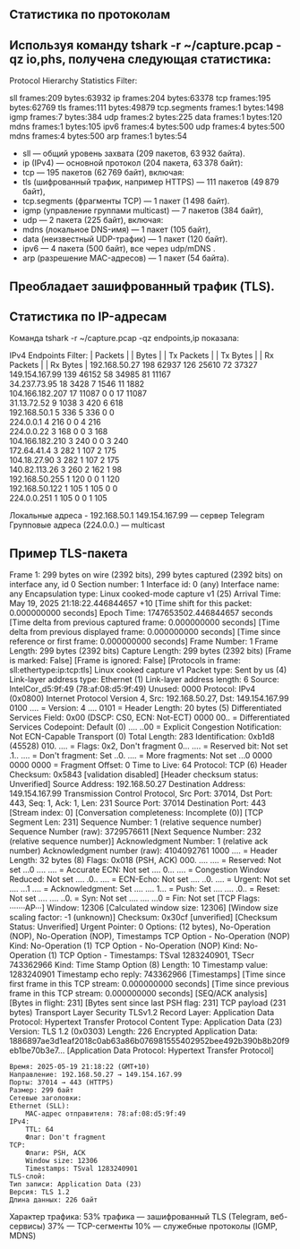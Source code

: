 ## Cтатистика по протоколам
## Используя команду tshark -r ~/capture.pcap -qz io,phs, получена следующая статистика:

Protocol Hierarchy Statistics
Filter: 

sll                                      frames:209 bytes:63932
  ip                                     frames:204 bytes:63378
    tcp                                  frames:195 bytes:62769
      tls                                frames:111 bytes:49879
        tcp.segments                     frames:1 bytes:1498
    igmp                                 frames:7 bytes:384
    udp                                  frames:2 bytes:225
      data                               frames:1 bytes:120
      mdns                               frames:1 bytes:105
  ipv6                                   frames:4 bytes:500
    udp                                  frames:4 bytes:500
      mdns                               frames:4 bytes:500
  arp                                    frames:1 bytes:54

- sll — общий уровень захвата (209 пакетов, 63 932 байта).
- ip (IPv4)  — основной протокол (204 пакета, 63 378 байт):
- tcp  — 195 пакетов (62 769 байт), включая:
- tls  (шифрованный трафик, например HTTPS) — 111 пакетов (49 879 байт),
- tcp.segments  (фрагменты TCP) — 1 пакет (1 498 байт).
- igmp  (управление группами multicast) — 7 пакетов (384 байт),
- udp  — 2 пакета (225 байт), включая:
- mdns  (локальное DNS-имя) — 1 пакет (105 байт),
- data  (неизвестный UDP-трафик) — 1 пакет (120 байт).
- ipv6  — 4 пакета (500 байт), все через udp/mDNS .
- arp  (разрешение MAC-адресов) — 1 пакет (54 байта).
     
## Преобладает зашифрованный трафик (TLS).

## Статистика по IP-адресам
Команда tshark -r ~/capture.pcap -qz endpoints,ip показала:

IPv4 Endpoints
Filter:<No Filter>
                       |  Packets  | |  Bytes  | | Tx Packets | | Tx Bytes | | Rx Packets | | Rx Bytes |
192.168.50.27                198         62937        126           25610          72           37327   
149.154.167.99               139         46152         58           34985          81           11167   
34.237.73.95                  18          3428          7            1546          11            1882   
104.166.182.207               17         11087          0               0          17           11087   
31.13.72.52                    9          1038          3             420           6             618   
192.168.50.1                   5           336          5             336           0               0   
224.0.0.1                      4           216          0               0           4             216   
224.0.0.22                     3           168          0               0           3             168   
104.166.182.210                3           240          0               0           3             240   
172.64.41.4                    3           282          1             107           2             175   
104.18.27.90                   3           282          1             107           2             175   
140.82.113.26                  3           260          2             162           1              98   
192.168.50.255                 1           120          0               0           1             120   
192.168.50.122                 1           105          1             105           0               0   
224.0.0.251                    1           105          0               0           1             105   

Локальные адреса - 192.168.50.1
149.154.167.99  — сервер Telegram  
Групповые адреса (224.0.0.) — multicast

## Пример TLS-пакета 
Frame 1: 299 bytes on wire (2392 bits), 299 bytes captured (2392 bits) on interface any, id 0
    Section number: 1
    Interface id: 0 (any)
        Interface name: any
    Encapsulation type: Linux cooked-mode capture v1 (25)
    Arrival Time: May 19, 2025 21:18:22.446844657 +10
    [Time shift for this packet: 0.000000000 seconds]
    Epoch Time: 1747653502.446844657 seconds
    [Time delta from previous captured frame: 0.000000000 seconds]
    [Time delta from previous displayed frame: 0.000000000 seconds]
    [Time since reference or first frame: 0.000000000 seconds]
    Frame Number: 1
    Frame Length: 299 bytes (2392 bits)
    Capture Length: 299 bytes (2392 bits)
    [Frame is marked: False]
    [Frame is ignored: False]
    [Protocols in frame: sll:ethertype:ip:tcp:tls]
Linux cooked capture v1
    Packet type: Sent by us (4)
    Link-layer address type: Ethernet (1)
    Link-layer address length: 6
    Source: IntelCor_d5:9f:49 (78:af:08:d5:9f:49)
    Unused: 0000
    Protocol: IPv4 (0x0800)
Internet Protocol Version 4, Src: 192.168.50.27, Dst: 149.154.167.99
    0100 .... = Version: 4
    .... 0101 = Header Length: 20 bytes (5)
    Differentiated Services Field: 0x00 (DSCP: CS0, ECN: Not-ECT)
        0000 00.. = Differentiated Services Codepoint: Default (0)
        .... ..00 = Explicit Congestion Notification: Not ECN-Capable Transport (0)
    Total Length: 283
    Identification: 0xb1d8 (45528)
    010. .... = Flags: 0x2, Don't fragment
        0... .... = Reserved bit: Not set
        .1.. .... = Don't fragment: Set
        ..0. .... = More fragments: Not set
    ...0 0000 0000 0000 = Fragment Offset: 0
    Time to Live: 64
    Protocol: TCP (6)
    Header Checksum: 0x5843 [validation disabled]
    [Header checksum status: Unverified]
    Source Address: 192.168.50.27
    Destination Address: 149.154.167.99
Transmission Control Protocol, Src Port: 37014, Dst Port: 443, Seq: 1, Ack: 1, Len: 231
    Source Port: 37014
    Destination Port: 443
    [Stream index: 0]
    [Conversation completeness: Incomplete (0)]
    [TCP Segment Len: 231]
    Sequence Number: 1    (relative sequence number)
    Sequence Number (raw): 3729576611
    [Next Sequence Number: 232    (relative sequence number)]
    Acknowledgment Number: 1    (relative ack number)
    Acknowledgment number (raw): 4104092761
    1000 .... = Header Length: 32 bytes (8)
    Flags: 0x018 (PSH, ACK)
        000. .... .... = Reserved: Not set
        ...0 .... .... = Accurate ECN: Not set
        .... 0... .... = Congestion Window Reduced: Not set
        .... .0.. .... = ECN-Echo: Not set
        .... ..0. .... = Urgent: Not set
        .... ...1 .... = Acknowledgment: Set
        .... .... 1... = Push: Set
        .... .... .0.. = Reset: Not set
        .... .... ..0. = Syn: Not set
        .... .... ...0 = Fin: Not set
        [TCP Flags: ·······AP···]
    Window: 12306
    [Calculated window size: 12306]
    [Window size scaling factor: -1 (unknown)]
    Checksum: 0x30cf [unverified]
    [Checksum Status: Unverified]
    Urgent Pointer: 0
    Options: (12 bytes), No-Operation (NOP), No-Operation (NOP), Timestamps
        TCP Option - No-Operation (NOP)
            Kind: No-Operation (1)
        TCP Option - No-Operation (NOP)
            Kind: No-Operation (1)
        TCP Option - Timestamps: TSval 1283240901, TSecr 743362966
            Kind: Time Stamp Option (8)
            Length: 10
            Timestamp value: 1283240901
            Timestamp echo reply: 743362966
    [Timestamps]
        [Time since first frame in this TCP stream: 0.000000000 seconds]
        [Time since previous frame in this TCP stream: 0.000000000 seconds]
    [SEQ/ACK analysis]
        [Bytes in flight: 231]
        [Bytes sent since last PSH flag: 231]
    TCP payload (231 bytes)
Transport Layer Security
    TLSv1.2 Record Layer: Application Data Protocol: Hypertext Transfer Protocol
        Content Type: Application Data (23)
        Version: TLS 1.2 (0x0303)
        Length: 226
        Encrypted Application Data: 1886897ae3d1eaf2018c0ab63a86b076981555402952bee492b390b8b20f9eb1be70b3e7…
        [Application Data Protocol: Hypertext Transfer Protocol]

    Время: 2025-05-19 21:18:22 (GMT+10)
    Направление: 192.168.50.27 → 149.154.167.99
    Порты: 37014 → 443 (HTTPS)
    Размер: 299 байт
    Сетевые заголовки:
    Ethernet (SLL):
        MAC-адрес отправителя: 78:af:08:d5:9f:49
    IPv4:
        TTL: 64
        Флаг: Don't fragment
    TCP:
        Флаги: PSH, ACK
        Window size: 12306
        Timestamps: TSval 1283240901
    TLS-слой:
    Тип записи: Application Data (23)
    Версия: TLS 1.2
    Длина данных: 226 байт
  Характер трафика:
    53% трафика — зашифрованный TLS (Telegram, веб-сервисы)
    37% — TCP-сегменты
    10% — служебные протоколы (IGMP, MDNS)
